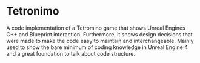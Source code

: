 # Tetronimo

A code implementation of a Tetromino game that shows Unreal Engines C++ and Blueprint interaction.
Furthermore, it shows design decisions that were made to make the code easy to maintain and interchangeable.
Mainly used to show the bare minimum of coding knowledge in Unreal Engine 4 and a great foundation to talk about code structure.
